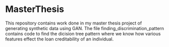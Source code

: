# MasterThesis
This repository contains work done in my master thesis project of generating synthetic data using GAN. 
The file finding_discrimination_pattern contains code to find the dicision tree pattern where we know how 
various features effect the loan creditability of an individual.  
